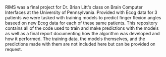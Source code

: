 RIMS was a final project for Dr. Brian Litt's class on Brain Computer Interfaces at the University of Pennsylvania. Provided with Ecog data for 3 patients we were tasked with training models to predict finger flexion angles baseed on new Ecog data for each of these same patients. This repository contains all of the code used to train and make predictions with the models as well as a final report documenting how the algorithm was developed and how it performed. The training data, the models themselves, and the predictions made with them are not included here but can be provided on request. 